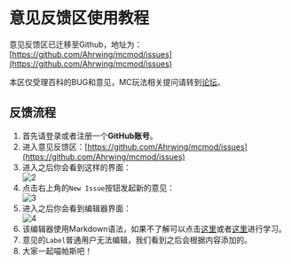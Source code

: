 # 意见反馈区使用教程

意见反馈区已迁移至Github，地址为：[https://github.com/Ahrwing/mcmod/issues](https://github.com/Ahrwing/mcmod/issues)

本区仅受理百科的BUG和意见，MC玩法相关提问请转到[论坛](https://bbs.mcmod.cn/)。


## 反馈流程

1. 首先请登录或者注册一个**GitHub账号**。
2. 进入意见反馈区：[https://github.com/Ahrwing/mcmod/issues](https://github.com/Ahrwing/mcmod/issues)
2. 进入之后你会看到这样的界面：  
![2](https://cloud.githubusercontent.com/assets/5229241/9202512/d50559c0-4084-11e5-82fa-4f31719ca295.png)
4. 点击右上角的`New Issue`按钮发起新的意见：  
![3](https://cloud.githubusercontent.com/assets/5229241/9202587/28f4cdfe-4085-11e5-94d8-69b4e81fa569.png)
5. 进入之后你会看到编辑器界面：  
![4](https://cloud.githubusercontent.com/assets/5229241/9203004/2d91fe70-4087-11e5-9b76-c5b7a8363869.png)
6. 该编辑器使用Markdown语法，如果不了解可以点击[这里](http://younghz.github.io/Markdown/)或者[这里](https://coding.net/help/doc/project/markdown.html)进行学习。
7. 意见的`Label`普通用户无法编辑，我们看到之后会根据内容添加的。
8. 大家一起喵帕斯吧！
